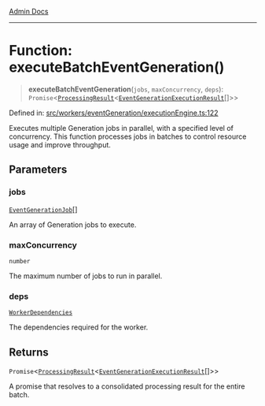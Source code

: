 [Admin Docs](/)

***

# Function: executeBatchEventGeneration()

> **executeBatchEventGeneration**(`jobs`, `maxConcurrency`, `deps`): `Promise`\<[`ProcessingResult`](../../types/interfaces/ProcessingResult.md)\<[`EventGenerationExecutionResult`](../interfaces/EventGenerationExecutionResult.md)[]\>\>

Defined in: [src/workers/eventGeneration/executionEngine.ts:122](https://github.com/Sourya07/talawa-api/blob/583d62db9438de398bb9012a4a2617e2cb268b08/src/workers/eventGeneration/executionEngine.ts#L122)

Executes multiple Generation jobs in parallel, with a specified level of concurrency.
This function processes jobs in batches to control resource usage and improve throughput.

## Parameters

### jobs

[`EventGenerationJob`](../interfaces/EventGenerationJob.md)[]

An array of Generation jobs to execute.

### maxConcurrency

`number`

The maximum number of jobs to run in parallel.

### deps

[`WorkerDependencies`](../../types/interfaces/WorkerDependencies.md)

The dependencies required for the worker.

## Returns

`Promise`\<[`ProcessingResult`](../../types/interfaces/ProcessingResult.md)\<[`EventGenerationExecutionResult`](../interfaces/EventGenerationExecutionResult.md)[]\>\>

A promise that resolves to a consolidated processing result for the entire batch.
